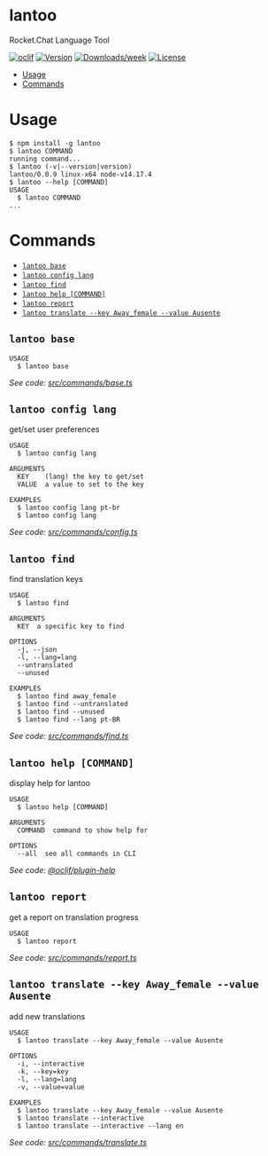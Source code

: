 lantoo
======

Rocket.Chat Language Tool

[![oclif](https://img.shields.io/badge/cli-oclif-brightgreen.svg)](https://oclif.io)
[![Version](https://img.shields.io/npm/v/lantoo.svg)](https://npmjs.org/package/lantoo)
[![Downloads/week](https://img.shields.io/npm/dw/lantoo.svg)](https://npmjs.org/package/lantoo)
[![License](https://img.shields.io/npm/l/lantoo.svg)](https://github.com/ajsaraujo/lantoo/blob/master/package.json)

<!-- toc -->
* [Usage](#usage)
* [Commands](#commands)
<!-- tocstop -->
# Usage
<!-- usage -->
```sh-session
$ npm install -g lantoo
$ lantoo COMMAND
running command...
$ lantoo (-v|--version|version)
lantoo/0.0.9 linux-x64 node-v14.17.4
$ lantoo --help [COMMAND]
USAGE
  $ lantoo COMMAND
...
```
<!-- usagestop -->
# Commands
<!-- commands -->
* [`lantoo base`](#lantoo-base)
* [`lantoo config lang`](#lantoo-config-lang)
* [`lantoo find`](#lantoo-find)
* [`lantoo help [COMMAND]`](#lantoo-help-command)
* [`lantoo report`](#lantoo-report)
* [`lantoo translate --key Away_female --value Ausente`](#lantoo-translate---key-away_female---value-ausente)

## `lantoo base`

```
USAGE
  $ lantoo base
```

_See code: [src/commands/base.ts](https://github.com/ajsaraujo/lantoo/blob/v0.0.9/src/commands/base.ts)_

## `lantoo config lang`

get/set user preferences

```
USAGE
  $ lantoo config lang

ARGUMENTS
  KEY    (lang) the key to get/set
  VALUE  a value to set to the key

EXAMPLES
  $ lantoo config lang pt-br
  $ lantoo config lang
```

_See code: [src/commands/config.ts](https://github.com/ajsaraujo/lantoo/blob/v0.0.9/src/commands/config.ts)_

## `lantoo find`

find translation keys

```
USAGE
  $ lantoo find

ARGUMENTS
  KEY  a specific key to find

OPTIONS
  -j, --json
  -l, --lang=lang
  --untranslated
  --unused

EXAMPLES
  $ lantoo find away_female
  $ lantoo find --untranslated
  $ lantoo find --unused
  $ lantoo find --lang pt-BR
```

_See code: [src/commands/find.ts](https://github.com/ajsaraujo/lantoo/blob/v0.0.9/src/commands/find.ts)_

## `lantoo help [COMMAND]`

display help for lantoo

```
USAGE
  $ lantoo help [COMMAND]

ARGUMENTS
  COMMAND  command to show help for

OPTIONS
  --all  see all commands in CLI
```

_See code: [@oclif/plugin-help](https://github.com/oclif/plugin-help/blob/v3.2.2/src/commands/help.ts)_

## `lantoo report`

get a report on translation progress

```
USAGE
  $ lantoo report
```

_See code: [src/commands/report.ts](https://github.com/ajsaraujo/lantoo/blob/v0.0.9/src/commands/report.ts)_

## `lantoo translate --key Away_female --value Ausente`

add new translations

```
USAGE
  $ lantoo translate --key Away_female --value Ausente

OPTIONS
  -i, --interactive
  -k, --key=key
  -l, --lang=lang
  -v, --value=value

EXAMPLES
  $ lantoo translate --key Away_female --value Ausente
  $ lantoo translate --interactive
  $ lantoo translate --interactive --lang en
```

_See code: [src/commands/translate.ts](https://github.com/ajsaraujo/lantoo/blob/v0.0.9/src/commands/translate.ts)_
<!-- commandsstop -->
